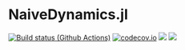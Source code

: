 # NaiveDynamics.jl
[![Build status (Github Actions)](https://github.com/gwenbiophys/NaiveDynamics.jl/workflows/CI/badge.svg)](https://github.com/gwenbiophys/NaiveDynamics.jl/actions)
[![codecov.io](http://codecov.io/github/gwenbiophys/NaiveDynamics.jl/coverage.svg?branch=main)](http://codecov.io/github/gwenbiophys/NaiveDynamics.jl?branch=main)
[![](https://img.shields.io/badge/docs-stable-blue.svg)](https://gwenbiophys.github.io/NaiveDynamics.jl/stable)
[![](https://img.shields.io/badge/docs-dev-blue.svg)](https://gwenbiophys.github.io/NaiveDynamics.jl/dev)
